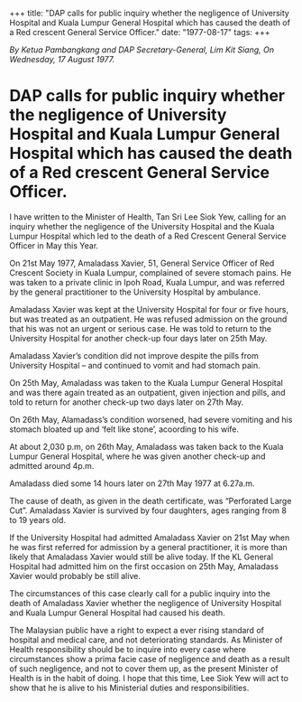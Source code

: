 +++ 
title: "DAP calls for public inquiry whether the negligence of University Hospital and Kuala Lumpur General Hospital which has caused the death of a Red crescent General Service Officer."
date: "1977-08-17"
tags:
+++

_By Ketua Pambangkang and DAP Secretary-General, Lim Kit Siang, On Wednesday, 17 August 1977._

# DAP calls for public inquiry whether the negligence of University Hospital and Kuala Lumpur General Hospital which has caused the death of a Red crescent General Service Officer.

I have written to the Minister of Health, Tan Sri Lee Siok Yew, calling for an inquiry whether the negligence of the University Hospital and the Kuala Lumpur Hospital which led to the death of a Red Crescent General Service Officer in May this Year.</u>

On 21st May 1977, Amaladass Xavier, 51, General Service Officer of Red Crescent Society in Kuala Lumpur, complained of severe stomach pains. He was taken to a private clinic in Ipoh Road, Kuala Lumpur, and was referred by the general practitioner to the University Hospital by ambulance.

Amaladass Xavier was kept at the University Hospital for four or five hours, but was treated as an outpatient. He was refused admission on the ground that his was not an urgent or serious case. He was told to return to the University Hospital for another check-up four days later on 25th May.

Amaladass Xavier’s condition did not improve despite the pills from University Hospital – and continued to vomit and had stomach pain.

On 25th May, Amaladass was taken to the Kuala Lumpur General Hospital and was there again treated as an outpatient, given injection and pills, and told to return for another check-up two days later on 27th May.

On 26th May, Alamadass’s condition worsened, had severe vomiting and his stomach bloated up and ‘felt like stone’, acoording to his wife.

At about 2,030 p.m, on 26th May, Amaladass was taken back to the Kuala Lumpur General Hospital, where he was given another check-up and admitted around 4p.m.

Amaladass died some 14 hours later on 27th May 1977 at 6.27a.m.

The cause of death, as given in the death certificate, was “Perforated Large Cut”. Amaladass Xavier is survived by four daughters, ages ranging from 8 to 19 years old.

If the University Hospital had admitted Amaladass Xavier on 21st May when he was first referred for admission by a general practitioner, it is more than likely that Amaladass Xavier would still be alive today. If the KL General Hospital had admitted him on the first occasion on 25th May, Amaladass Xavier would probably be still alive.

The circumstances of this case clearly call for a public inquiry into the death of Amaladass Xavier whether the negligence of University Hospital and Kuala Lumpur General Hospital had caused his death.

The Malaysian public have a right to expect a ever rising standard of hospital and medical care, and not deteriorating standards. As Minister of Health responsibility should be to inquire into every case where circumstances show a prima facie case of negligence and death as a result of such negligence, and not to cover them up, as the present Minister of Health is in the habit of doing. I hope that this time, Lee Siok Yew will act to show that he is alive to his Ministerial duties and responsibilities.



 
